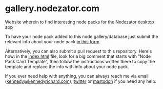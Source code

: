 # gallery.nodezator.com

Website wherein to find interesting node packs for the Nodezator desktop app

To have your node pack added to this node gallery/database just submit the relevant info about your node pack [in this form](https://docs.google.com/forms/d/e/1FAIpQLSd1XceOnzEeaBZcpkkXEFiAVO_5YUbd43sieQUekh1PZ8dm5A/viewform?usp=sf_link).

Alternatively, you can also submit a pull request to this repository. Here's how: in the [index.html](index.html) file, look for a big comment that starts with "Node Pack Card Template", then follow the instructions written there to copy the template and replace the info with info about your node pack.

If you ever need help with anything, you can always reach me via email (kennedy@kennedyrichard.com), [twitter](https://twitter.com/KennedyRichard) or [mastodon](https://fosstodon.org/@KennedyRichard) if you need any help.
